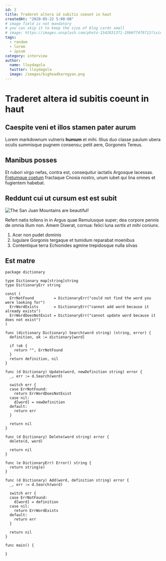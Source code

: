```yaml
---
id: 2
title: Traderet altera id subitis coeunt in haut
createdAt: "2020-05-22 5:00:00"
# image field is not mandatory
# you can skip it to keep the size of blog cards small
# image: https://images.unsplash.com/photo-1542831371-29b0f74f9713?ixid=MnwxMjA3fDB8MHxwaG90by1wYWdlfHx8fGVufDB8fHx8&ixlib=rb-1.2.1&auto=format&fit=crop&w=3450&q=80
tags:
  - random
  - lorem
  - ipsum
category: interview
author:
  name: lloydagola
  twitter: lloydagola
  image: /images/bigheadkarngyan.png
---
```


# Traderet altera id subitis coeunt in haut

## Caespite veni et illos stamen pater aurum

Lorem markdownum vulneris **humum** et mihi. Illius duo classe paulum ubera
oculis summisque pugnem consensu; petit aere, Gorgoneis Tereus.

<!--more-->

## Manibus posses

Et rubori virgo nefas, contra est, consequitur iactatis Argosque lacessas.
[Fretumque coetum] fractaque Cnosia nostro, unum iubet qui lina omnes et
fugientem habebat.

## Reddunt cui ut cursum est est subit

![The San Juan Mountains are beautiful!](https://mdg.imgix.net/assets/images/san-juan-mountains.jpg?auto=format&fit=clip&q=40&w=1080 "San Juan Mountains")

Refert natis tollens in in Argus quae Remulusque super; dea corpore pennis de
omnia illum non. Amem Dixerat, cornua: felici luna *sertis et mihi* coniunx.

1. Acer non pudet dominis
2. Iugulare Gorgonis tergaque et tumidum reparabat moenibus
3. Contentique terra Echionides agmine trepidosque nulla silvas

## Est matre

    package dictionary

    type Dictionary map[string]string
    type DictionaryErr string

    const (
      ErrNotFound         = DictionaryErr("could not find the word you were looking for")
      ErrWordExists       = DictionaryErr("cannot add word because it already exists")
      ErrWordDoesNotExist = DictionaryErr("cannot update word because it does not exist")
    )

    func (dictionary Dictionary) Search(word string) (string, error) {
      definition, ok := dictionary[word]

      if !ok {
        return "", ErrNotFound
      }
      return definition, nil
    }

    func (d Dictionary) Update(word, newDefinition string) error {
      _, err := d.Search(word)

      switch err {
      case ErrNotFound:
        return ErrWordDoesNotExist
      case nil:
        d[word] = newDefinition
      default:
        return err
      }

      return nil
    }

    func (d Dictionary) Delete(word string) error {
      delete(d, word)

      return nil
    }

    func (e DictionaryErr) Error() string {
      return string(e)
    }

    func (d Dictionary) Add(word, definition string) error {
      _, err := d.Search(word)

      switch err {
      case ErrNotFound:
        d[word] = definition
      case nil:
        return ErrWordExists
      default:
        return err
      }

      return nil
    }

    func main() {

    }


[Fretumque coetum]: http://www.inmensoshuc.io/bellumcultis.php
[cera]: http://limosoque.io/decorhuius.html
[ut dedere]: http://capillisredemit.org/etet
